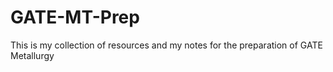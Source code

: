 # GATE-MT-Prep
This is my collection of resources and my notes for the preparation of GATE Metallurgy
